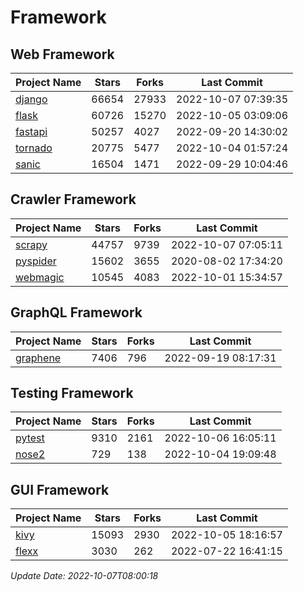 # Framework

## Web Framework
| Project Name | Stars | Forks | Last Commit |
| ------------ | ----- | ----- | ----------- |
| [django](https://github.com/django/django) | 66654 | 27933 | 2022-10-07 07:39:35 |
| [flask](https://github.com/pallets/flask) | 60726 | 15270 | 2022-10-05 03:09:06 |
| [fastapi](https://github.com/tiangolo/fastapi) | 50257 | 4027 | 2022-09-20 14:30:02 |
| [tornado](https://github.com/tornadoweb/tornado) | 20775 | 5477 | 2022-10-04 01:57:24 |
| [sanic](https://github.com/sanic-org/sanic) | 16504 | 1471 | 2022-09-29 10:04:46 |

## Crawler Framework
| Project Name | Stars | Forks | Last Commit |
| ------------ | ----- | ----- | ----------- |
| [scrapy](https://github.com/scrapy/scrapy) | 44757 | 9739 | 2022-10-07 07:05:11 |
| [pyspider](https://github.com/binux/pyspider) | 15602 | 3655 | 2020-08-02 17:34:20 |
| [webmagic](https://github.com/code4craft/webmagic) | 10545 | 4083 | 2022-10-01 15:34:57 |

## GraphQL Framework
| Project Name | Stars | Forks | Last Commit |
| ------------ | ----- | ----- | ----------- |
| [graphene](https://github.com/graphql-python/graphene) | 7406 | 796 | 2022-09-19 08:17:31 |

## Testing Framework
| Project Name | Stars | Forks | Last Commit |
| ------------ | ----- | ----- | ----------- |
| [pytest](https://github.com/pytest-dev/pytest) | 9310 | 2161 | 2022-10-06 16:05:11 |
| [nose2](https://github.com/nose-devs/nose2) | 729 | 138 | 2022-10-04 19:09:48 |

## GUI Framework
| Project Name | Stars | Forks | Last Commit |
| ------------ | ----- | ----- | ----------- |
| [kivy](https://github.com/kivy/kivy) | 15093 | 2930 | 2022-10-05 18:16:57 |
| [flexx](https://github.com/flexxui/flexx) | 3030 | 262 | 2022-07-22 16:41:15 |

*Update Date: 2022-10-07T08:00:18*